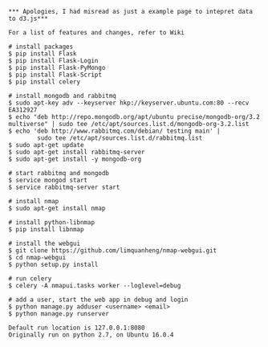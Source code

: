     *** Apologies, I had misread as just a example page to intepret data to d3.js***

    For a list of features and changes, refer to Wiki

    # install packages
    $ pip install Flask
    $ pip install Flask-Login
    $ pip install Flask-PyMongo
    $ pip install Flask-Script
    $ pip install celery

    # install mongodb and rabbitmq
    $ sudo apt-key adv --keyserver hkp://keyserver.ubuntu.com:80 --recv EA312927
    $ echo "deb http://repo.mongodb.org/apt/ubuntu precise/mongodb-org/3.2 multiverse" | sudo tee /etc/apt/sources.list.d/mongodb-org-3.2.list
    $ echo 'deb http://www.rabbitmq.com/debian/ testing main' |
            sudo tee /etc/apt/sources.list.d/rabbitmq.list
    $ sudo apt-get update
    $ sudo apt-get install rabbitmq-server
    $ sudo apt-get install -y mongodb-org

    # start rabbitmq and mongodb
    $ service mongod start
    $ service rabbitmq-server start

    # install nmap
    $ sudo apt-get install nmap

    # install python-libnmap
    $ pip install libnmap

    # install the webgui
    $ git clone https://github.com/limquanheng/nmap-webgui.git
    $ cd nmap-webgui
    $ python setup.py install

    # run celery
    $ celery -A nmapui.tasks worker --loglevel=debug

    # add a user, start the web app in debug and login
    $ python manage.py adduser <username> <email>
    $ python manage.py runserver

    Default run location is 127.0.0.1:8080
    Originally run on python 2.7, on Ubuntu 16.0.4
